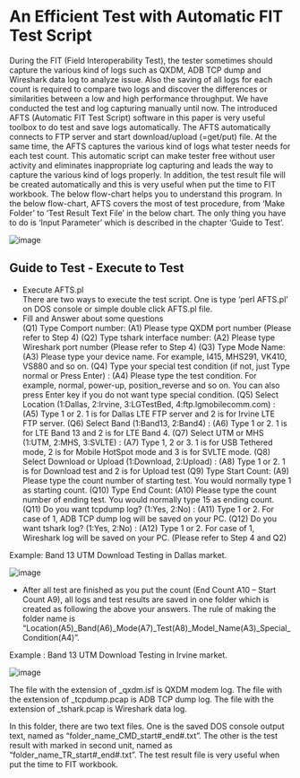 # An Efficient Test with Automatic FIT Test Script

During the FIT (Field Interoperability Test), the tester sometimes should capture the various kind of logs such as QXDM, ADB TCP dump and Wireshark data log to analyze issue. Also the saving of all logs for each count is required to compare two logs and discover the differences or similarities between a low and high performance throughput. We have conducted the test and log capturing manually until now. The introduced AFTS (Automatic FIT Test Script) software in this paper is very useful toolbox to do test and save logs automatically. The AFTS automatically connects to FTP server and start download/upload (=get/put) file. At the same time, the AFTS captures the various kind of logs what tester needs for each test count. This automatic script can make tester free without user activity and eliminates inappropriate log capturing and leads the way to capture the various kind of logs properly. In addition, the test result file will be created automatically and this is very useful when put the time to FIT workbook. The below flow-chart helps you to understand this program. In the below flow-chart, AFTS covers the most of test procedure, from ‘Make Folder’ to ‘Test Result Text File’ in the below chart. The only thing you have to do is ‘Input Parameter’ which is described in the chapter ‘Guide to Test’.

![image](https://user-images.githubusercontent.com/77954837/114701710-1df4c800-9d5e-11eb-80d0-bbc22e2d9b16.png)

## Guide to Test - Execute to Test
- Execute AFTS.pl     
There are two ways to execute the test script. One is type ‘perl AFTS.pl’ on DOS console or simple double click AFTS.pl file.
- Fill and Answer about some questions  
(Q1) Type Comport number:
(A1) Please type QXDM port number (Please refer to Step 4)
(Q2) Type tshark interface number:
(A2) Please type Wireshark port number (Please refer to Step 4)
(Q3) Type Mode Name:
(A3) Please type your device name. For example, I415, MHS291, VK410, VS880 and so on.
(Q4) Type your special test condition (if not, just Type normal or Press Enter) :
(A4) Please type the test condition. For example, normal, power-up, position_reverse and so on. You can also press Enter key if you do not want type special condition.
(Q5) Select Location (1:Dallas, 2:Irvine, 3:LGTestBed, 4:ftp.lgmobilecomm.com) :
(A5) Type 1 or 2. 1 is for Dallas LTE FTP server and 2 is for Irvine LTE FTP server.
(Q6) Select Band (1:Band13, 2:Band4) :
(A6) Type 1 or 2. 1 is for LTE Band 13 and 2 is for LTE Band 4.
(Q7) Select UTM or MHS (1:UTM, 2:MHS, 3:SVLTE) :
(A7) Type 1, 2 or 3. 1 is for USB Tethered mode, 2 is for Mobile HotSpot mode and 3 is for SVLTE mode.
(Q8) Select Download or Upload (1:Download, 2:Upload) :
(A8) Type 1 or 2. 1 is for Download test and 2 is for Upload test
(Q9) Type Start Count:
(A9) Please type the count number of starting test. You would normally type 1 as starting count.
(Q10) Type End Count:
(A10) Please type the count number of ending test. You would normally type 15 as ending count.
(Q11) Do you want tcpdump log? (1:Yes, 2:No) :
(A11) Type 1 or 2. For case of 1, ADB TCP dump log will be saved on your PC. 
(Q12) Do you want tshark log? (1:Yes, 2:No) :
(A12) Type 1 or 2. For case of 1, Wireshark log will be saved on your PC. (Please refer to Step 4 and Q2)

Example: Band 13 UTM Download Testing in Dallas market.

![image](https://user-images.githubusercontent.com/77954837/114701852-50062a00-9d5e-11eb-88b9-266cb989c5dc.png)

- After all test are finished as you put the count (End Count A10 – Start Count A9), all logs and test results are saved in one folder which is created as following the above your answers. The rule of making the folder name is “Location(A5)_Band(A6)_Mode(A7)_Test(A8)_Model_Name(A3)_Special_Condition(A4)”. 

Example : Band 13 UTM Download Testing in Irvine market.

![image](https://user-images.githubusercontent.com/77954837/114701977-7330d980-9d5e-11eb-90b4-848527306ba0.png)

The file with the extension of _qxdm.isf is QXDM modem log.
The file with the extension of _tcpdump.pcap is ADB TCP dump log.
The file with the extension of _tshark.pcap is Wireshark data log.

In this folder, there are two text files. One is the saved DOS console output text, named as “folder_name_CMD_start#_end#.txt”. The other is the test result with marked in second unit, named as “folder_name_TR_start#_end#.txt”.  The test result file is very useful when put the time to FIT workbook.
